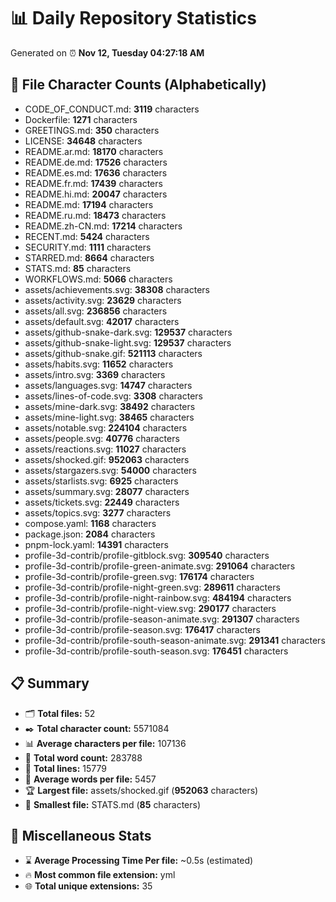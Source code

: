 # 📊 Daily Repository Statistics
Generated on ⏰ **Nov 12, Tuesday 04:27:18 AM**

## 📂 File Character Counts (Alphabetically)
- CODE_OF_CONDUCT.md: **3119** characters
- Dockerfile: **1271** characters
- GREETINGS.md: **350** characters
- LICENSE: **34648** characters
- README.ar.md: **18170** characters
- README.de.md: **17526** characters
- README.es.md: **17636** characters
- README.fr.md: **17439** characters
- README.hi.md: **20047** characters
- README.md: **17194** characters
- README.ru.md: **18473** characters
- README.zh-CN.md: **17214** characters
- RECENT.md: **5424** characters
- SECURITY.md: **1111** characters
- STARRED.md: **8664** characters
- STATS.md: **85** characters
- WORKFLOWS.md: **5066** characters
- assets/achievements.svg: **38308** characters
- assets/activity.svg: **23629** characters
- assets/all.svg: **236856** characters
- assets/default.svg: **42017** characters
- assets/github-snake-dark.svg: **129537** characters
- assets/github-snake-light.svg: **129537** characters
- assets/github-snake.gif: **521113** characters
- assets/habits.svg: **11652** characters
- assets/intro.svg: **3369** characters
- assets/languages.svg: **14747** characters
- assets/lines-of-code.svg: **3308** characters
- assets/mine-dark.svg: **38492** characters
- assets/mine-light.svg: **38465** characters
- assets/notable.svg: **224104** characters
- assets/people.svg: **40776** characters
- assets/reactions.svg: **11027** characters
- assets/shocked.gif: **952063** characters
- assets/stargazers.svg: **54000** characters
- assets/starlists.svg: **6925** characters
- assets/summary.svg: **28077** characters
- assets/tickets.svg: **22449** characters
- assets/topics.svg: **3277** characters
- compose.yaml: **1168** characters
- package.json: **2084** characters
- pnpm-lock.yaml: **14391** characters
- profile-3d-contrib/profile-gitblock.svg: **309540** characters
- profile-3d-contrib/profile-green-animate.svg: **291064** characters
- profile-3d-contrib/profile-green.svg: **176174** characters
- profile-3d-contrib/profile-night-green.svg: **289611** characters
- profile-3d-contrib/profile-night-rainbow.svg: **484194** characters
- profile-3d-contrib/profile-night-view.svg: **290177** characters
- profile-3d-contrib/profile-season-animate.svg: **291307** characters
- profile-3d-contrib/profile-season.svg: **176417** characters
- profile-3d-contrib/profile-south-season-animate.svg: **291341** characters
- profile-3d-contrib/profile-south-season.svg: **176451** characters

## 📋 Summary
- 🗂️ **Total files:** 52
- ✒️ **Total character count:** 5571084
- 📊 **Average characters per file:** 107136
- 📝 **Total word count:** 283788
- 🧾 **Total lines:** 15779
- 📐 **Average words per file:** 5457
- 🏆 **Largest file:** assets/shocked.gif (**952063** characters)
- 🥉 **Smallest file:** STATS.md (**85** characters)

## 🌟 Miscellaneous Stats
- ⌛ **Average Processing Time Per file:** ~0.5s (estimated)
- 🔥 **Most common file extension:** yml
- 🌐 **Total unique extensions:** 35
